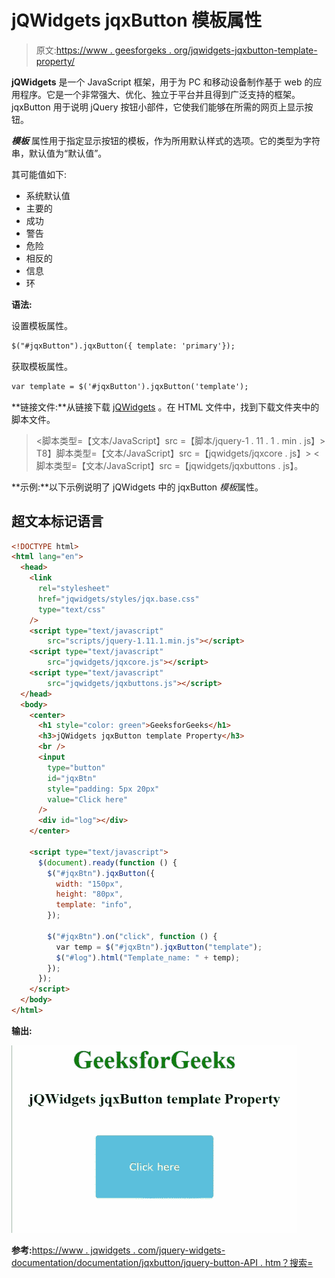 # jQWidgets jqxButton 模板属性

> 原文:[https://www . geesforgeks . org/jqwidgets-jqxbutton-template-property/](https://www.geeksforgeeks.org/jqwidgets-jqxbutton-template-property/)

**jQWidgets** 是一个 JavaScript 框架，用于为 PC 和移动设备制作基于 web 的应用程序。它是一个非常强大、优化、独立于平台并且得到广泛支持的框架。jqxButton 用于说明 jQuery 按钮小部件，它使我们能够在所需的网页上显示按钮。

***模板*** 属性用于指定显示按钮的模板，作为所用默认样式的选项。它的类型为字符串，默认值为“默认值”。

其可能值如下:

*   系统默认值
*   主要的
*   成功
*   警告
*   危险
*   相反的
*   信息
*   环

**语法:**

设置模板属性。

```html
$("#jqxButton").jqxButton({ template: 'primary'});
```

获取模板属性。

```html
var template = $('#jqxButton').jqxButton('template');
```

**链接文件:**从链接下载 [jQWidgets](https://www.jqwidgets.com/download/) 。在 HTML 文件中，找到下载文件夹中的脚本文件。

> <link rel="”stylesheet”" href="”jqwidgets/styles/jqx.base.css”" type="”text/css”">
> <脚本类型=【文本/JavaScript】src =【脚本/jquery-1 . 11 . 1 . min . js】></脚本>
> T8】脚本类型=【文本/JavaScript】src =【jqwidgets/jqxcore . js】></脚本>
> <脚本类型=【文本/JavaScript】src =【jqwidgets/jqxbuttons . js】。

**示例:**以下示例说明了 jQWidgets 中的 jqxButton *模板*属性。

## 超文本标记语言

```html
<!DOCTYPE html>
<html lang="en">
  <head>
    <link
      rel="stylesheet"
      href="jqwidgets/styles/jqx.base.css"
      type="text/css"
    />
    <script type="text/javascript" 
        src="scripts/jquery-1.11.1.min.js"></script>
    <script type="text/javascript" 
        src="jqwidgets/jqxcore.js"></script>
    <script type="text/javascript" 
        src="jqwidgets/jqxbuttons.js"></script>
  </head>
  <body>
    <center>
      <h1 style="color: green">GeeksforGeeks</h1>
      <h3>jQWidgets jqxButton template Property</h3>
      <br />
      <input
        type="button"
        id="jqxBtn"
        style="padding: 5px 20px"
        value="Click here"
      />
      <div id="log"></div>
    </center>

    <script type="text/javascript">
      $(document).ready(function () {
        $("#jqxBtn").jqxButton({
          width: "150px",
          height: "80px",
          template: "info",
        });

        $("#jqxBtn").on("click", function () {
          var temp = $("#jqxBtn").jqxButton("template");
          $("#log").html("Template_name: " + temp);
        });
      });
    </script>
  </body>
</html>
```

**输出:**

![](img/ab5c7fc014ad7ed8f68c42a9297cbe7e.png)

**参考:**[https://www . jqwidgets . com/jquery-widgets-documentation/documentation/jqxbutton/jquery-button-API . htm？搜索=](https://www.jqwidgets.com/jquery-widgets-documentation/documentation/jqxbutton/jquery-button-api.htm?search=)